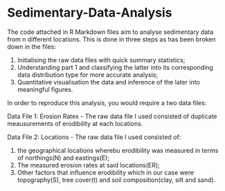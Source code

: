 # Sedimentary-Data-Analysis
The code attached in R Markdown files aim to analyse sedimentary data from n different locations. This is done in three steps as has been broken down in the files:

1. Initialising the raw data files with quick summary statistics;
2. Understanding part 1 and classifying the latter into its corresponding data distribution type for more accurate analysis;
3. Quantitative visualisation the data and inference of the later into meaningful figures.

In order to reproduce this analysis, you would require a two data files:

Data File 1: Erosion Rates -
The raw data file I used consisted of duplicate meausurements of erodibility at each locations.

Data File 2: Locations - 
The raw data file I used consisted of: 
1. the geographical locations wherebu erodibility was measured in terms of northings(N) and eastings(E);
2. The measured erosion rates at said locations(ER);
3. Other factors that influence erodibility which in our case were topography(S), tree cover(t) and soil composition(clay, silt and sand).
